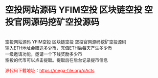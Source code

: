 # 空投网站源码 YFIM空投 区块链空投 空投官网源码挖矿空投源码

<br>空投网站源码 YFIM空投 区块链空投 空投官网源码挖矿空投源码<br>输入ETH地址会赠送多少币，充值ETH后每天产生多少币<br>一级邀请功能，邀请一个下线奖励多少币<br>空投的代币可以点击提取。提取后在后台记录提币信息<br>


<p style="color: red;">源代码下载地址：<a href="https://mega-file.org/oAc1s" style="color: red;">https://mega-file.org/oAc1s</a></p>